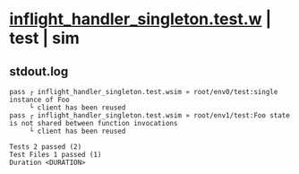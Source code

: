 # [inflight_handler_singleton.test.w](../../../../../examples/tests/valid/inflight_handler_singleton.test.w) | test | sim

## stdout.log
```log
pass ┌ inflight_handler_singleton.test.wsim » root/env0/test:single instance of Foo                              
     └ client has been reused
pass ┌ inflight_handler_singleton.test.wsim » root/env1/test:Foo state is not shared between function invocations
     └ client has been reused
 
Tests 2 passed (2)
Test Files 1 passed (1)
Duration <DURATION>
```

